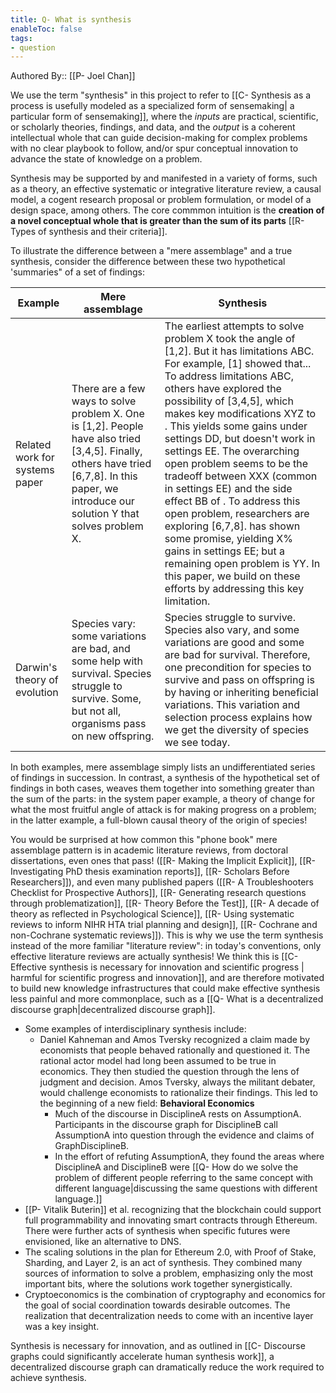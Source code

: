 ```yaml
---
title: Q- What is synthesis
enableToc: false
tags:
- question
---
```


Authored By:: [[P- Joel Chan]]

We use the term "synthesis" in this project to refer to [[C- Synthesis as a process is usefully modeled as a specialized form of sensemaking| a particular form of sensemaking]], where the *inputs* are practical, scientific, or scholarly theories, findings, and data, and the *output* is a coherent intellectual whole that can guide decision-making for complex problems with no clear playbook to follow, and/or spur conceptual innovation to advance the state of knowledge on a problem.

Synthesis may be supported by and manifested in a variety of forms, such as a theory, an effective systematic or integrative literature review, a causal model, a cogent research proposal or problem formulation, or model of a design space, among others. The core commmon intuition is the **creation of a novel conceptual whole that is greater than the sum of its parts** [[R- Types of synthesis and their criteria]].

To illustrate the difference between a "mere assemblage" and a true synthesis, consider the difference between these two hypothetical 'summaries" of a set of findings:

| Example                        | Mere assemblage                                                                                                                                                                              | Synthesis                                                                                                                                                                                                                                                                                                                                                                                                                                                                                                                                                                                                                                                                                     |
| ------------------------------ | -------------------------------------------------------------------------------------------------------------------------------------------------------------------------------------------- | --------------------------------------------------------------------------------------------------------------------------------------------------------------------------------------------------------------------------------------------------------------------------------------------------------------------------------------------------------------------------------------------------------------------------------------------------------------------------------------------------------------------------------------------------------------------------------------------------------------------------------------------------------------------------------------------- |
| Related work for systems paper | There are a few ways to solve problem X. One is [1,2]. People have also tried [3,4,5]. Finally, others have tried [6,7,8]. In this paper, we introduce our solution Y that solves problem X. | The earliest attempts to solve problem X took the angle of [1,2]. But it has limitations ABC. For example, [1] showed that... To address limitations ABC, others have explored the possibility of [3,4,5], which makes key modifications XYZ to . This yields some gains under settings DD, but doesn't work in settings EE. The overarching open problem seems to be the tradeoff between XXX (common in settings EE) and the side effect BB of . To address this open problem, researchers are exploring [6,7,8]. has shown some promise, yielding X% gains in settings EE; but a remaining open problem is YY. In this paper, we build on these efforts by addressing this key limitation. |
| Darwin's theory of evolution   | Species vary: some variations are bad, and some help with survival. Species struggle to survive. Some, but not all, organisms pass on new offspring.                                         | Species struggle to survive. Species also vary, and some variations are good and some are bad for survival. Therefore, one precondition for species to survive and pass on offspring is by having or inheriting beneficial variations. This variation and selection process explains how we get the diversity of species we see today.                                                                                                                                                                                                                                                                                                                                                        |
  
In both examples, mere assemblage simply lists an undifferentiated series of findings in succession. In contrast, a synthesis of the hypothetical set of findings in both cases, weaves them together into something greater than the sum of the parts: in the system paper example, a theory of change for what the most fruitful angle of attack is for making progress on a problem; in the latter example, a full-blown causal theory of the origin of species!

You would be surprised at how common this "phone book" mere assemblage pattern is in academic literature reviews, from doctoral dissertations, even ones that pass! ([[R- Making the Implicit Explicit]], [[R- Investigating PhD thesis examination reports]], [[R- Scholars Before Researchers]]), and even many published papers ([[R- A Troubleshooters Checklist for Prospective Authors]], [[R- Generating research questions through problematization]], [[R- Theory Before the Test]], [[R- A decade of theory as reflected in Psychological Science]], [[R- Using systematic reviews to inform NIHR HTA trial planning and design]], [[R- Cochrane and non-Cochrane systematic reviews]]). This is why we use the term synthesis instead of the more familiar "literature review": in today's conventions, only effective literature reviews are actually synthesis! We think this is [[C- Effective synthesis is necessary for innovation and scientific progress | harmful for scientific progress and innovation]], and are therefore motivated to build new knowledge infrastructures that could make effective synthesis less painful and more commonplace, such as a [[Q- What is a decentralized discourse graph|decentralized discourse graph]].

- Some examples of interdisciplinary synthesis include:
	- Daniel Kahneman and Amos Tversky recognized a claim made by economists that people behaved rationally and questioned it. The rational actor model had long been assumed to be true in economics. They then studied the question through the lens of judgment and decision. Amos Tversky, always the militant debater, would challenge economists to rationalize their findings. This led to the beginning of a new field: **Behavioral Economics**
		- Much of the discourse in DisciplineA rests on AssumptionA. Participants in the discourse graph for DisciplineB call AssumptionA into question through the evidence and claims of GraphDisciplineB. 
		- In the effort of refuting AssumptionA, they found the areas where DisciplineA and DisciplineB were [[Q- How do we solve the problem of different people referring to the same concept with different language|discussing the same questions with different language.]]
- [[P- Vitalik Buterin]] et al. recognizing that the blockchain could support full programmability and innovating smart contracts through Ethereum. There were further acts of synthesis when specific futures were envisioned, like an alternative to DNS. 
- The scaling solutions in the plan for Ethereum 2.0, with Proof of Stake, Sharding, and Layer 2, is an act of synthesis. They combined many sources of information to solve a problem, emphasizing only the most important bits, where the solutions work together synergistically.
- Cryptoeconomics is the combination of cryptography and economics for the goal of social coordination towards desirable outcomes. The realization that decentralization needs to come with an incentive layer was a key insight.

Synthesis is necessary for innovation, and as outlined in [[C- Discourse graphs could significantly accelerate human synthesis work]], a decentralized discourse graph can dramatically reduce the work required to achieve synthesis.